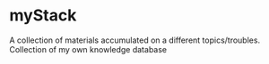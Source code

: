 # myStack
A  collection of materials accumulated on a different topics/troubles. Collection of my own knowledge database
